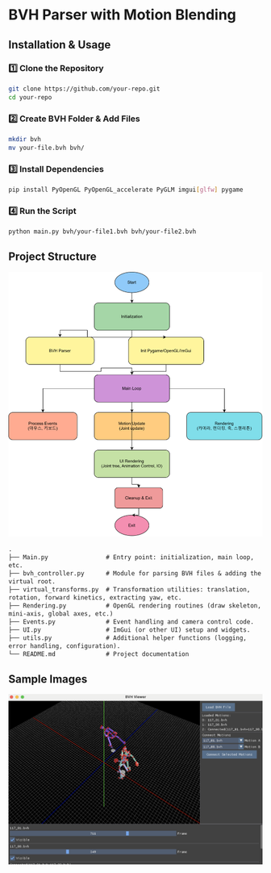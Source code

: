 # BVH Parser with Motion Blending

## Installation & Usage

### 1️⃣ Clone the Repository
```bash
git clone https://github.com/your-repo.git
cd your-repo
```

### 2️⃣ Create BVH Folder & Add Files
```bash
mkdir bvh
mv your-file.bvh bvh/
```

### 3️⃣ Install Dependencies
```bash
pip install PyOpenGL PyOpenGL_accelerate PyGLM imgui[glfw] pygame
```

### 4️⃣ Run the Script
```bash
python main.py bvh/your-file1.bvh bvh/your-file2.bvh
```


## Project Structure
![Diagram](BVH_Viewer.drawio.svg)
```plaintext
.
├── Main.py                # Entry point: initialization, main loop, etc.
├── bvh_controller.py      # Module for parsing BVH files & adding the virtual root.
├── virtual_transforms.py  # Transformation utilities: translation, rotation, forward kinetics, extracting yaw, etc.
├── Rendering.py           # OpenGL rendering routines (draw skeleton, mini-axis, global axes, etc.)
├── Events.py              # Event handling and camera control code.
├── UI.py                  # ImGui (or other UI) setup and widgets.
├── utils.py               # Additional helper functions (logging, error handling, configuration).
└── README.md              # Project documentation
```

## Sample Images
![Sample](sample_img.png)
